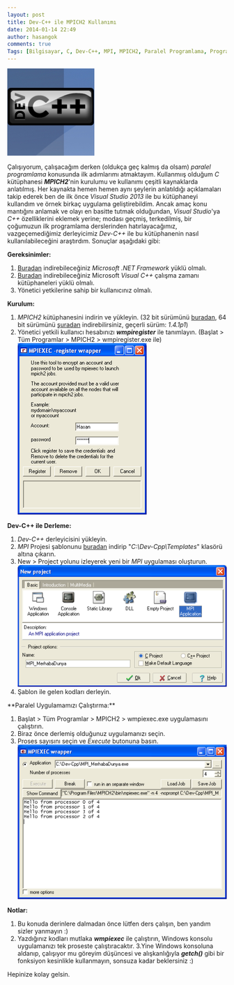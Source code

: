 ```yaml
---
layout: post
title: Dev-C++ ile MPICH2 Kullanımı
date: 2014-01-14 22:49
author: hasangok
comments: true
Tags: [Bilgisayar, C, Dev-C++, MPI, MPICH2, Paralel Programlama, Programlar]
---
```

![dev-cpp-logo](https://raw.githubusercontent.com/hasangok/hasangok.github.io/master/uploads/2014/01/dev-cpp-logo.jpg "dev-cpp-logo")

Çalışıyorum, çalışacağım derken (oldukça geç kalmış da olsam) *paralel programlama* konusunda ilk adımlarımı atmaktayım. Kullanmıış olduğum *C* kütüphanesi ***MPICH2***'nin kurulumu ve kullanımı çeşitli kaynaklarda anlatılmış. Her kaynakta hemen hemen aynı şeylerin anlatıldığı açıklamaları takip ederek ben de ilk önce *Visual Studio 2013* ile bu kütüphaneyi kullandım ve örnek birkaç uygulama geliştirebildim. Ancak amaç konu mantığını anlamak ve olayı en basitte tutmak olduğundan, *Visual Studio*'ya *C++* özelliklerini eklemek yerine; modası geçmiş, terkedilmiş, bir çoğumuzun ilk programlama derslerinden hatırlayacağımız, vazgeçemediğimiz derleyicimiz *Dev-C++* ile bu kütüphanenin nasıl kullanılabileceğini araştırdım. Sonuçlar aşağıdaki gibi:

**Gereksinimler:**
1. [Buradan](http://www.microsoft.com/en-us/download/details.aspx?id=21) indirebileceğiniz *Microsoft .NET Framework* yüklü olmalı.
2. [Buradan](http://www.microsoft.com/en-us/download/details.aspx?id=29) indirebileceğiniz Microsoft *Visual C++* çalışma zamanı kütüphaneleri yüklü olmalı.
3. Yönetici yetkilerine sahip bir kullanıcınız olmalı.

**Kurulum:**

1. *MPICH2* kütüphanesini indirin ve yükleyin. (32 bit sürümünü [buradan](http://www.mcs.anl.gov/research/projects/mpich2staging/goodell/downloads/tarballs/1.4.1p1/mpich2-1.4.1p1-win-ia32.msi), 64 bit sürümünü [şuradan](http://www.mcs.anl.gov/research/projects/mpich2staging/goodell/downloads/tarballs/1.4.1p1/mpich2-1.4.1p1-win-x86-64.msi) indirebilirsiniz, geçerli sürüm: *1.4.1p1*)
2. Yönetici yetkili kullanıcı hesabınızı ***wmpiregister*** ile tanımlayın. (Başlat &gt; Tüm Programlar &gt; MPICH2 &gt; wmpiregister.exe ile)
![mpiexec-register](https://raw.githubusercontent.com/hasangok/hasangok.github.io/master/uploads/2014/01/mpiexec-register.png "mpiexec-register")

**Dev-C++ ile Derleme:**

1. *Dev-C++* derleyicisini yükleyin.
2. *MPI* Projesi şablonunu [buradan](http://www.hasangok.com.tr/Tools/devcpp_mpi_tpl.zip) indirip "*C:\Dev-Cpp\Templates*" klasörü altına çıkarın.
3. New &gt; Project yolunu izleyerek yeni bir *MPI* uygulaması oluşturun.
![new-mpi-project](https://raw.githubusercontent.com/hasangok/hasangok.github.io/master/uploads/2014/01/new-mpi-project.png "new-mpi-project")
4. Şablon ile gelen kodları derleyin.
</ol>
**Paralel Uygulamamızı Çalıştırma:**

1. Başlat &gt; Tüm Programlar &gt; MPICH2 &gt; wmpiexec.exe uygulamasını çalıştırın.
2. Biraz önce derlemiş olduğunuz uygulamanızı seçin.
3. Proses sayısını seçin ve *Execute* butonuna basın.
![mpiexec-wrapper](https://raw.githubusercontent.com/hasangok/hasangok.github.io/master/uploads/2014/01/mpiexec-wrapper.png)

**Notlar:**

1. Bu konuda derinlere dalmadan önce lütfen ders çalışın, ben yandım sizler yanmayın :)
2. Yazdığınız kodları mutlaka ***wmpiexec*** ile çalıştırın, Windows konsolu uygulamanızı tek proseste çalıştıracaktır.
3.Yine Windows konsoluna aldanıp, çalışıyor mu göreyim düşüncesi ve alışkanlığıyla ***getch()*** gibi bir fonksiyon kesinlikle kullanmayın, sonsuza kadar beklersiniz :)

Hepinize kolay gelsin.
